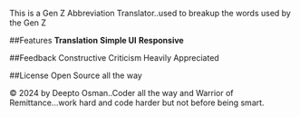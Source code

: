 This is a Gen Z Abbreviation Translator..used to breakup the words used by the Gen Z

##Features
**Translation**
**Simple UI**
**Responsive**

##Feedback
Constructive Criticism Heavily Appreciated

##License
Open Source all the way

&copy; 2024 by Deepto Osman..Coder all the way and Warrior of Remittance...work hard and code harder but not before being smart.
